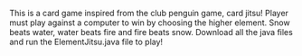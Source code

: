 This is a card game inspired from the club penguin game, card jitsu! Player must play against a computer to win by choosing the higher element. Snow beats water,
water beats fire and fire beats snow. Download all the java files and run the ElementJitsu.java file to play!
